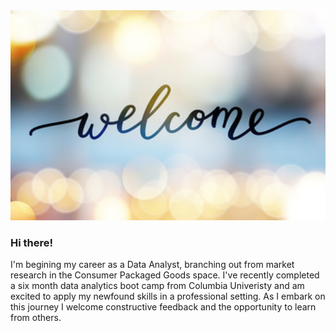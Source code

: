 


<img src="https://github.com/Rotas20/Rotas20/blob/master/Welcome.png?raw=true" alt="Oops! Something went wrong!" width="100%" height="75%">

### Hi there! 
I'm begining my career as a Data Analyst, branching out from market research in the Consumer Packaged Goods space. I've recently completed a six month data analytics boot camp from Columbia Univeristy and am excited to apply my newfound skills in a professional setting. As I embark on this journey I welcome constructive feedback and the opportunity to learn from others. 



<!--
**Rotas20/Rotas20** is a ✨ _special_ ✨ repository because its `README.md` (this file) appears on your GitHub profile.

Here are some ideas to get you started:

- 🔭 I’m currently working on ...
- 🌱 I’m currently learning ...
- 👯 I’m looking to collaborate on ...
- 🤔 I’m looking for help with ...
- 💬 Ask me about ...
- 📫 How to reach me: ...
- 😄 Pronouns: ...
- ⚡ Fun fact: ...
-->

